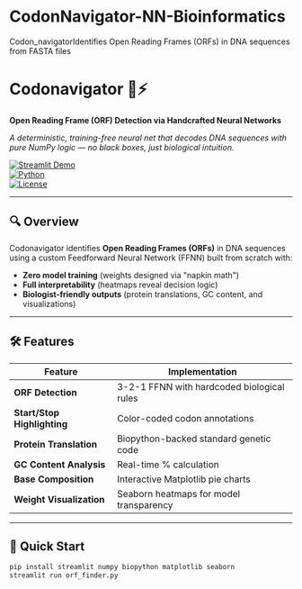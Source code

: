 # CodonNavigator-NN-Bioinformatics
Codon_navigatorIdentifies Open Reading Frames (ORFs) in DNA sequences from FASTA files
# Codonavigator 🧬⚡  
**Open Reading Frame (ORF) Detection via Handcrafted Neural Networks**  

*A deterministic, training-free neural net that decodes DNA sequences with pure NumPy logic — no black boxes, just biological intuition.*  

[![Streamlit Demo](https://img.shields.io/badge/🔬-Live_Demo-2EA44F?style=flat&logo=Streamlit)](https://your-streamlit-app-url.herokuapp.com)  
[![Python](https://img.shields.io/badge/Python-3.8%2B-blue?logo=python)](https://www.python.org/)  
[![License](https://img.shields.io/badge/License-MIT-green)](LICENSE)  

---

## 🔍 Overview  
Codonavigator identifies **Open Reading Frames (ORFs)** in DNA sequences using a custom Feedforward Neural Network (FFNN) built from scratch with:  
- **Zero model training** (weights designed via "napkin math")  
- **Full interpretability** (heatmaps reveal decision logic)  
- **Biologist-friendly outputs** (protein translations, GC content, and visualizations)  

---

## 🛠️ Features  
| Feature | Implementation |  
|---------|----------------|  
| **ORF Detection** | 3-2-1 FFNN with hardcoded biological rules |  
| **Start/Stop Highlighting** | Color-coded codon annotations |  
| **Protein Translation** | Biopython-backed standard genetic code |  
| **GC Content Analysis** | Real-time % calculation |  
| **Base Composition** | Interactive Matplotlib pie charts |  
| **Weight Visualization** | Seaborn heatmaps for model transparency |  

---

## 🚀 Quick Start    
   ```bash  
   pip install streamlit numpy biopython matplotlib seaborn
   streamlit run orf_finder.py   
